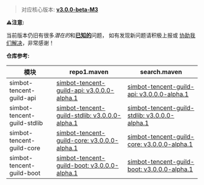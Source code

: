 > 对应核心版本: [**v3.0.0-beta-M3**](https://github.com/ForteScarlet/simpler-robot/releases/tag/v3.0.0-beta-M3)

**⚠️注意:**

当前版本仍旧有很多*潜在的*和[**已知的**](https://github.com/simple-robot/simbot-component-qq-guild/issues/)问题，
如有发现新问题请积极上报或 [协助我们解决](https://github.com/simple-robot/simbot-component-qq-guild/pulls)，非常感谢！

**仓库参考:**

| **模块**                      | **repo1.maven**                                                                                                                                                   | **search.maven**                                                                                                                                                         |
|-----------------------------|-------------------------------------------------------------------------------------------------------------------------------------------------------------------|--------------------------------------------------------------------------------------------------------------------------------------------------------------------------|
| simbot-tencent-guild-api    | [simbot-tencent-guild-api: v3.0.0.0-alpha.1](https://repo1.maven.org/maven2/love/forte/simbot/component/simbot-component-tencent-guild-api/3.0.0.0-alpha.1)       | [simbot-tencent-guild-api: v3.0.0.0-alpha.1](https://search.maven.org/artifact/love.forte.simbot.component/simbot-component-tencent-guild-api/3.0.0.0-alpha.1/jar)       |
| simbot-tencent-guild-stdlib | [simbot-tencent-guild-stdlib: v3.0.0.0-alpha.1](https://repo1.maven.org/maven2/love/forte/simbot/component/simbot-component-tencent-guild-stdlib/3.0.0.0-alpha.1) | [simbot-tencent-guild-stdlib: v3.0.0.0-alpha.1](https://search.maven.org/artifact/love.forte.simbot.component/simbot-component-tencent-guild-stdlib/3.0.0.0-alpha.1/jar) |
| simbot-tencent-guild-core   | [simbot-tencent-guild-core: v3.0.0.0-alpha.1](https://repo1.maven.org/maven2/love/forte/simbot/component/simbot-component-tencent-guild-core/3.0.0.0-alpha.1)     | [simbot-tencent-guild-core: v3.0.0.0-alpha.1](https://search.maven.org/artifact/love.forte.simbot.component/simbot-component-tencent-guild-core/3.0.0.0-alpha.1/jar)     |
| simbot-tencent-guild-boot   | [simbot-tencent-guild-boot: v3.0.0.0-alpha.1](https://repo1.maven.org/maven2/love/forte/simbot/component/simbot-component-tencent-guild-boot/3.0.0.0-alpha.1)     | [simbot-tencent-guild-boot: v3.0.0.0-alpha.1](https://search.maven.org/artifact/love.forte.simbot.component/simbot-component-tencent-guild-boot/3.0.0.0-alpha.1/jar)     |
